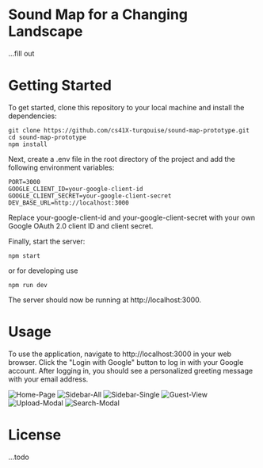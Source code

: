 # Sound Map for a Changing Landscape
...fill out

# Getting Started
To get started, clone this repository to your local machine and install the dependencies:
```
git clone https://github.com/cs41X-turqouise/sound-map-prototype.git
cd sound-map-prototype
npm install
```

Next, create a .env file in the root directory of the project and add the following environment variables:
```
PORT=3000
GOOGLE_CLIENT_ID=your-google-client-id
GOOGLE_CLIENT_SECRET=your-google-client-secret
DEV_BASE_URL=http://localhost:3000
```

Replace your-google-client-id and your-google-client-secret with your own Google OAuth 2.0 client ID and client secret.

Finally, start the server:
```
npm start
```
or for developing use
```
npm run dev
```

The server should now be running at http://localhost:3000.

# Usage
To use the application, navigate to http://localhost:3000 in your web browser. Click the "Login with Google" button to log in with your Google account. After logging in, you should see a personalized greeting message with your email address.
<br>

![Home-Page](https://github.com/cs41X-turqouise/sound-map-prototype/assets/60308670/c23291af-6eff-458f-a76e-f0dc97c831a0)
![Sidebar-All](https://github.com/cs41X-turqouise/sound-map-prototype/assets/60308670/1e7ed63f-c4c1-47ef-bad0-2ecfd8261a8d)
![Sidebar-Single](https://github.com/cs41X-turqouise/sound-map-prototype/assets/60308670/a494787f-0656-45ef-b32f-6ec93b8ffac1)
![Guest-View](https://github.com/cs41X-turqouise/sound-map-prototype/assets/60308670/a8559e7e-2a00-4179-a060-877862ecbe43)
![Upload-Modal](https://github.com/cs41X-turqouise/sound-map-prototype/assets/60308670/ac378045-2cf0-4199-9c92-8a05a684cdba)
![Search-Modal](https://github.com/cs41X-turqouise/sound-map-prototype/assets/60308670/d2807bc2-755e-47fa-a4e4-fb51db013499)


# License
...todo
<!-- This project is licensed under the MIT License - see the LICENSE file for details. -->
